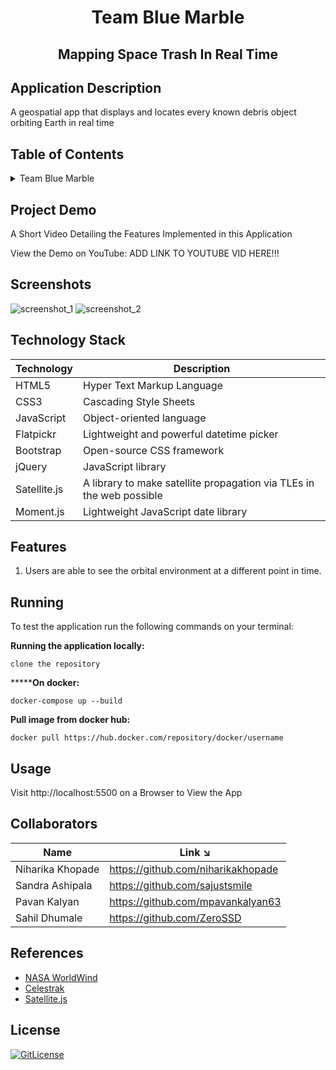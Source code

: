 
<!-- PROJECT TITLE -->
  <h1 align="center">Team Blue Marble</h1>
 <h2 2 align="center">
    Mapping Space Trash In Real Time
    <br />
    </h2>

## Application Description

A geospatial app that displays and locates every known debris object orbiting Earth in real time

## Table of Contents

<details>
<summary>Team Blue Marble</summary>

+ [Application Description](#application-description)
+ [Table of Contents](#table-of-contents)
+ [Project Demo](#demo)
+ [Screenshots](#screenshots)
+ [Technology Stack](#technology-stack)
+ [Features](#features)
+ [Running](#running)
+ [Usage](#usage)
+ [Collaborators](#collaborators)
+ [License](#license)

</details>

## Project Demo

A Short Video Detailing the Features Implemented in this Application

View the Demo on YouTube: ADD LINK TO YOUTUBE VID HERE!!!

## Screenshots

![screenshot_1](https://user-images.githubusercontent.com/19821445/135711783-975f36a8-4fd9-43e9-be66-854e1b73ce9a.JPG)
![screenshot_2](https://user-images.githubusercontent.com/19821445/135711784-5dda03e4-0b42-4d55-b93d-03318f93dee9.JPG)


## Technology Stack

| Technology | Description                               |
|------------|-------------------------------------------|
| HTML5      | Hyper Text Markup Language                |
| CSS3       | Cascading Style Sheets                    |
| JavaScript | Object-oriented language                  |
| Flatpickr  | Lightweight and powerful datetime picker  |
| Bootstrap  | Open-source CSS framework                 |
| jQuery     | JavaScript library                        |
| Satellite.js | A library to make satellite propagation via TLEs in the web possible |
|Moment.js | Lightweight JavaScript date library |

## Features

1. Users are able to see the orbital environment at a different point in time.

## Running

To test the application run the following commands on your terminal:

**Running the application locally:**

```
clone the repository
```

*******On docker:**

```
docker-compose up --build
```
**Pull image from docker hub:**

```
docker pull https://hub.docker.com/repository/docker/username
```

## Usage

Visit http://localhost:5500 on a Browser to View the App


## Collaborators


| Name                          | Link ↘️                         |
|-------------------------------|---------------------------------|
| Niharika Khopade              | https://github.com/niharikakhopade |
| Sandra Ashipala               | https://github.com/sajustsmile  |
| Pavan Kalyan                  | https://github.com/mpavankalyan63 |
| Sahil Dhumale                 | https://github.com/ZeroSSD      |

## References
* [NASA WorldWind](https://worldwind.arc.nasa.gov/)
* [Celestrak](http://www.celestrak.com/NORAD/elements/)
* [Satellite.js](https://github.com/shashwatak/satellite-js)

## License
[![GitLicense](https://gitlicense.com/badge/sajustsmile/sajustsmile.github.io)](https://github.com/sajustsmile/sajustsmile.github.io/blob/master/LICENSE)

